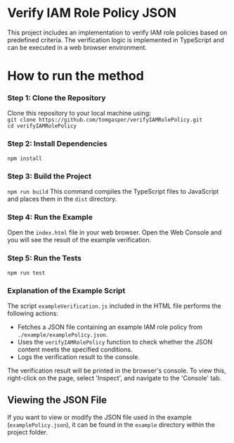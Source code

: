 # Verify IAM Role Policy JSON

This project includes an implementation to verify IAM role policies based on predefined criteria.
The verification logic is implemented in TypeScript and can be executed in a web browser environment.

# How to run the method

### Step 1: Clone the Repository

Clone this repository to your local machine using:\
`git clone https://github.com/tomgasper/verifyIAMRolePolicy.git`\
`cd verifyIAMRolePolicy`

### Step 2: Install Dependencies

`npm install`

### Step 3: Build the Project

`npm run build`
This command compiles the TypeScript files to JavaScript and places them in the `dist` directory.

### Step 4: Run the Example

Open the `index.html` file in your web browser.
Open the Web Console and you will see the result of the example verification.

### Step 5: Run the Tests

`npm run test`

### Explanation of the Example Script

The script `exampleVerification.js` included in the HTML file performs the following actions:
- Fetches a JSON file containing an example IAM role policy from `./example/examplePolicy.json`.
- Uses the `verifyIAMRolePolicy` function to check whether the JSON content meets the specified conditions.
- Logs the verification result to the console.

The verification result will be printed in the browser's console. To view this, right-click on the page, select 'Inspect', and navigate to the 'Console' tab.

## Viewing the JSON File

If you want to view or modify the JSON file used in the example (`examplePolicy.json`), it can be found in the `example` directory within the project folder.
